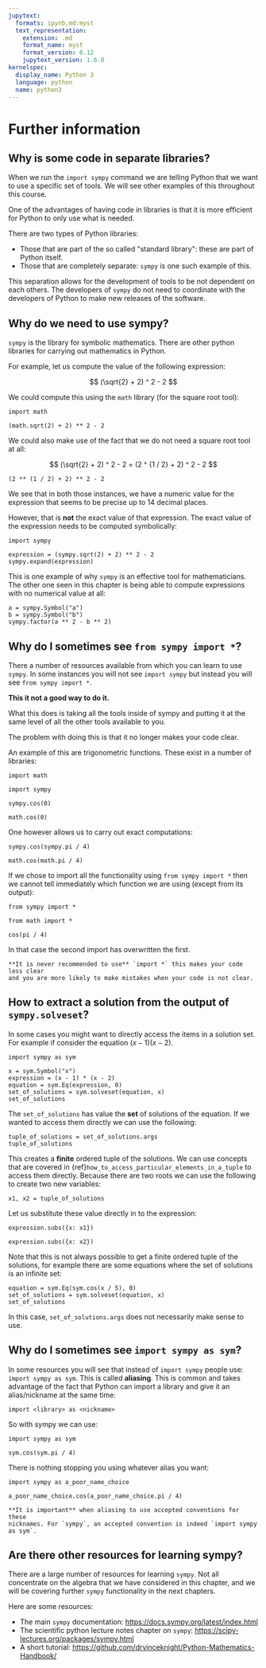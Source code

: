 ```yaml
---
jupytext:
  formats: ipynb,md:myst
  text_representation:
    extension: .md
    format_name: myst
    format_version: 0.12
    jupytext_version: 1.6.0
kernelspec:
  display_name: Python 3
  language: python
  name: python3
---
```


# Further information

## Why is some code in separate libraries?

When we run the `import sympy` command we are telling Python that we want to use
a specific set of tools. We will see other examples of this throughout this
course.

One of the advantages of having code in libraries is that it is more efficient
for Python to only use what is needed.

There are two types of Python libraries:

- Those that are part of the so called "standard library": these are part of
  Python itself.
- Those that are completely separate: `sympy` is one such example of this.

This separation allows for the development of tools to be not dependent on each
others. The developers of `sympy` do not need to coordinate with the developers
of Python to make new releases of the software.

## Why do we need to use sympy?

`sympy` is the library for symbolic mathematics. There are other python libraries
for carrying out mathematics in Python.

For example, let us compute the value of the following expression:

$$
    (\sqrt{2} + 2) ^ 2 - 2
$$

We could compute this using the `math` library (for the square root tool):

```{code-cell} ipython3
import math

(math.sqrt(2) + 2) ** 2 - 2
```

We could also make use of the fact that we do not need a square root tool at all:

$$
    (\sqrt{2} + 2) ^ 2 - 2 = (2 ^ {1 / 2} + 2) ^ 2 - 2
$$

```{code-cell} ipython3
(2 ** (1 / 2) + 2) ** 2 - 2
```

We see that in both those instances, we have a numeric value for the expression
that seems to be precise up to 14 decimal places.

However, that is **not** the exact value of that expression. The exact value of
the expression needs to be computed symbolically:

```{code-cell} ipython3
import sympy

expression = (sympy.sqrt(2) + 2) ** 2 - 2
sympy.expand(expression)
```

This is one example of why `sympy` is an effective tool for mathematicians.
The other one seen in this chapter is being able to compute expressions with no
numerical value at all:

```{code-cell} ipython3
a = sympy.Symbol("a")
b = sympy.Symbol("b")
sympy.factor(a ** 2 - b ** 2)
```

## Why do I sometimes see `from sympy import *`?

There a number of resources available from which you can learn to use `sympy`. In
some instances you will not see `import sympy` but instead you will see `from sympy import *`.

**This it not a good way to do it.**

What this does is taking all the tools inside of sympy and putting it at the
same level of all the other tools available to you.

The problem with doing this is that it no longer makes your code clear.

An example of this are trigonometric functions. These exist in a number of
libraries:

```{code-cell} ipython3
import math
```

```{code-cell} ipython3
import sympy
```

```{code-cell} ipython3
sympy.cos(0)
```

```{code-cell} ipython3
math.cos(0)
```

One however allows us to carry out exact computations:

```{code-cell} ipython3
sympy.cos(sympy.pi / 4)
```

```{code-cell} ipython3
math.cos(math.pi / 4)
```

If we chose to import all the functionality using `from sympy import *` then we
cannot tell immediately which function we are using (except from its output):

```{code-cell} ipython3
from sympy import *
```

```{code-cell} ipython3
from math import *
```

```{code-cell} ipython3
cos(pi / 4)
```

In that case the second import has overwritten the first.

```{warning}
**It is never recommended to use** `import *` this makes your code less clear
and you are more likely to make mistakes when your code is not clear.
```

## How to extract a solution from the output of `sympy.solveset`?

In some cases you might want to directly access the items in a solution set. For
example if consider the equation $(x - 1)(x -
2)$.

```{code-cell} ipython3
import sympy as sym

x = sym.Symbol("x")
expression = (x - 1) * (x - 2)
equation = sym.Eq(expression, 0)
set_of_solutions = sym.solveset(equation, x)
set_of_solutions
```

The `set_of_solutions` has value the **set** of solutions of the equation. If we
wanted to access them directly we can use the following:

```{code-cell} ipython3
tuple_of_solutions = set_of_solutions.args
tuple_of_solutions
```

This creates a **finite** ordered tuple of the solutions. We can use concepts
that are covered in {ref}`how_to_access_particular_elements_in_a_tuple` to
access them directly. Because there are two roots we can use the following to
create two new variables:

```{code-cell} ipython3
x1, x2 = tuple_of_solutions
```

Let us substitute these value directly in to the expression:

```{code-cell} ipython3
expression.subs({x: x1})
```

```{code-cell} ipython3
expression.subs({x: x2})
```

Note that this is not always possible to get a finite ordered tuple of the
solutions, for example there are some equations
where the set of solutions is an infinite set:

```{code-cell} ipython3
equation = sym.Eq(sym.cos(x / 5), 0)
set_of_solutions = sym.solveset(equation, x)
set_of_solutions
```

In this case, `set_of_solutions.args` does not necessarily make sense to use.

## Why do I sometimes see `import sympy as sym`?

In some resources you will see that instead of `import sympy` people use:
`import sympy as sym`. This is called **aliasing**. This is common and takes
advantage of the fact that Python can import a library and give it an
alias/nickname at the same time:

```
import <library> as <nickname>
```

So with sympy we can use:

```{code-cell} ipython3
import sympy as sym

sym.cos(sym.pi / 4)
```

There is nothing stopping you using whatever alias you want:

```{code-cell} ipython3
import sympy as a_poor_name_choice

a_poor_name_choice.cos(a_poor_name_choice.pi / 4)
```

```{attention}
**It is important** when aliasing to use accepted conventions for these
nicknames. For `sympy`, an accepted convention is indeed `import sympy as sym`.
```

## Are there other resources for learning sympy?

There are a large number of resources for learning `sympy`. Not all concentrate
on the algebra that we have considered in this chapter, and we will be covering
further `sympy` functionality in the next chapters.

Here are some resources:

- The main `sympy` documentation: <https://docs.sympy.org/latest/index.html>
- The scientific python lecture notes chapter on `sympy`:
  <https://scipy-lectures.org/packages/sympy.html>
- A short tutorial:
  <https://github.com/drvinceknight/Python-Mathematics-Handbook/>
